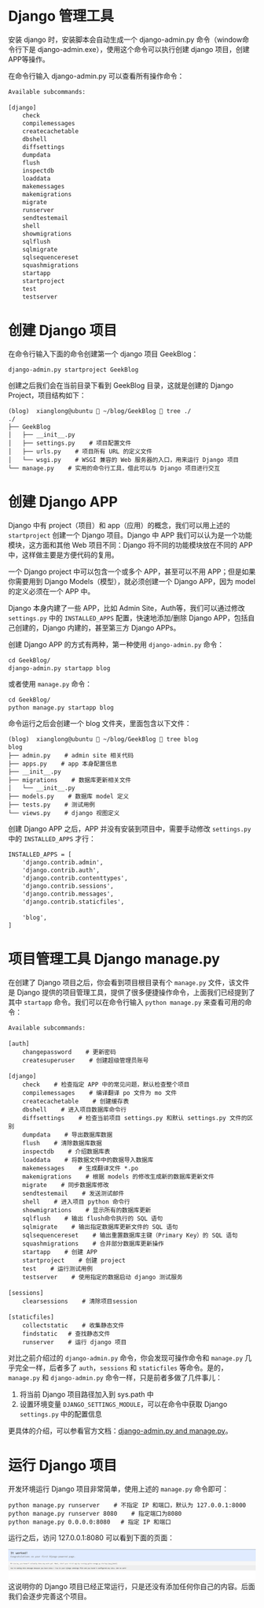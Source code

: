 # Django 管理工具

安装 django 时，安装脚本会自动生成一个 django-admin.py 命令（window命令行下是 django-admin.exe），使用这个命令可以执行创建 django 项目，创建APP等操作。

在命令行输入 django-admin.py 可以查看所有操作命令：

```
Available subcommands:

[django]
    check
    compilemessages
    createcachetable
    dbshell
    diffsettings
    dumpdata
    flush
    inspectdb
    loaddata
    makemessages
    makemigrations
    migrate
    runserver
    sendtestemail
    shell
    showmigrations
    sqlflush
    sqlmigrate
    sqlsequencereset
    squashmigrations
    startapp
    startproject
    test
    testserver
```

# 创建 Django 项目

在命令行输入下面的命令创建第一个 django 项目 GeekBlog：

```
django-admin.py startproject GeekBlog
```

创建之后我们会在当前目录下看到 GeekBlog 目录，这就是创建的 Django Project，项目结构如下：

```
(blog)  xianglong@ubuntu  ~/blog/GeekBlog  tree ./
./
├── GeekBlog
│   ├── __init__.py
│   ├── settings.py    # 项目配置文件
│   ├── urls.py    # 项目所有 URL 的定义文件
│   └── wsgi.py    # WSGI 兼容的 Web 服务器的入口，用来运行 Django 项目
└── manage.py    # 实用的命令行工具，借此可以与 Django 项目进行交互
```

# 创建 Django APP

Django 中有 project（项目）和 app（应用）的概念，我们可以用上述的 `startproject` 创建一个 Django 项目。Django 中 APP 我们可以认为是一个功能模块，这方面和其他 Web 项目不同：Django 将不同的功能模块放在不同的 APP 中，这样做主要是方便代码的复用。

一个 Django project 中可以包含一个或多个 APP，甚至可以不用 APP；但是如果你需要用到 Django Models（模型），就必须创建一个 Django APP，因为 model 的定义必须在一个 APP 中。

Django 本身内建了一些 APP，比如 Admin Site，Auth等，我们可以通过修改 `settings.py` 中的 `INSTALLED_APPS` 配置，快速地添加/删除 Django APP，包括自己创建的，Django 内建的，甚至第三方 Django APPs。

创建 Django APP 的方式有两种，第一种使用 `django-admin.py` 命令：

```
cd GeekBlog/
django-admin.py startapp blog
```

或者使用 `manage.py` 命令：

```
cd GeekBlog/
python manage.py startapp blog
```

命令运行之后会创建一个 blog 文件夹，里面包含以下文件：

```
(blog)  xianglong@ubuntu  ~/blog/GeekBlog  tree blog
blog
├── admin.py    # admin site 相关代码
├── apps.py    # app 本身配置信息
├── __init__.py
├── migrations    # 数据库更新相关文件
│   └── __init__.py
├── models.py    # 数据库 model 定义
├── tests.py    # 测试用例
└── views.py    # django 视图定义
```

创建 Django APP 之后，APP 并没有安装到项目中，需要手动修改 `settings.py` 中的 `INSTALLED_APPS` 才行：

```
INSTALLED_APPS = [
    'django.contrib.admin',
    'django.contrib.auth',
    'django.contrib.contenttypes',
    'django.contrib.sessions',
    'django.contrib.messages',
    'django.contrib.staticfiles',

    'blog',
]
```

# 项目管理工具 Django manage.py

在创建了 Django 项目之后，你会看到项目根目录有个 `manage.py` 文件，该文件是 Django 提供的项目管理工具，提供了很多便捷操作命令，上面我们已经提到了其中 `startapp` 命令。我们可以在命令行输入 `python manage.py` 来查看可用的命令：

```
Available subcommands:

[auth]
    changepassword    # 更新密码
    createsuperuser    # 创建超级管理员账号

[django]
    check    # 检查指定 APP 中的常见问题，默认检查整个项目
    compilemessages    # 编译翻译 po 文件为 mo 文件
    createcachetable    # 创建缓存表
    dbshell    # 进入项目数据库命令行
    diffsettings    # 检查当前项目 settings.py 和默认 settings.py 文件的区别
    dumpdata    # 导出数据库数据
    flush    # 清除数据库数据
    inspectdb    # 介绍数据库表
    loaddata    # 将数据文件中的数据导入数据库
    makemessages    # 生成翻译文件 *.po
    makemigrations    # 根据 models 的修改生成新的数据库更新文件
    migrate    # 同步数据库修改
    sendtestemail    # 发送测试邮件
    shell    # 进入项目 python 命令行
    showmigrations    # 显示所有的数据库更新
    sqlflush    # 输出 flush命令执行的 SQL 语句
    sqlmigrate    # 输出指定数据库更新文件的 SQL 语句
    sqlsequencereset    # 输出重置数据库主键（Primary Key）的 SQL 语句
    squashmigrations    # 合并部分数据库更新操作
    startapp    # 创建 APP
    startproject    # 创建 project
    test    # 运行测试用例
    testserver    # 使用指定的数据启动 django 测试服务

[sessions]
    clearsessions    # 清除项目session

[staticfiles]
    collectstatic    # 收集静态文件
    findstatic   # 查找静态文件
    runserver    # 运行 django 项目
```

对比之前介绍过的 `django-admin.py` 命令，你会发现可操作命令和 `manage.py` 几乎完全一样，后者多了 `auth`，`sessions` 和 `staticfiles` 等命令。是的，`manage.py` 和 `django-admin.py` 命令一样，只是前者多做了几件事儿：

1. 将当前 Django 项目路径加入到 sys.path 中
2. 设置环境变量 `DJANGO_SETTINGS_MODULE`，可以在命令中获取 Django `settings.py` 中的配置信息

更具体的介绍，可以参看官方文档：[django-admin.py and manage.py](https://docs.djangoproject.com/en/1.11/ref/django-admin/ "django-admin.py and manage.py")。

# 运行 Django 项目

开发环境运行 Django 项目非常简单，使用上述的 `manage.py` 命令即可：

```
python manage.py runserver    # 不指定 IP 和端口，默认为 127.0.0.1:8000
python manage.py runserver 8080    # 指定端口为8080
python manage.py 0.0.0.0:8080   # 指定 IP 和端口
```

运行之后，访问 127.0.0.1:8080 可以看到下面的页面：

![](/assets/django-first-project.png)这说明你的 Django 项目已经正常运行，只是还没有添加任何你自己的内容。后面我们会逐步完善这个项目。

